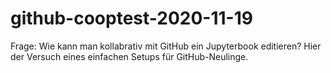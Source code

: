 # github-cooptest-2020-11-19

Frage: Wie kann man kollabrativ mit GitHub ein Jupyterbook editieren? Hier der Versuch eines einfachen Setups für GitHub-Neulinge.
